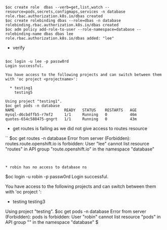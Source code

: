 ```
$oc create role  dbas --verb=get,list,watch --resource=pods,secrets,configmaps,services -n database
role.rbac.authorization.k8s.io/dbas created
$oc create rolebinding dbas --role=dbas -n database
rolebinding.rbac.authorization.k8s.io/dbas created
$oc adm policy add-role-to-user --role-namespace=database --rolebinding-name dbas dbas lee
role.rbac.authorization.k8s.io/dbas added: "lee"
```

* verify

```

$oc login -u lee -p passw0rd
Login successful.

You have access to the following projects and can switch between them with 'oc project <projectname>':

  * testing1
    testing5

Using project "testing1".
$oc get pods -n database
NAME                      READY   STATUS    RESTARTS   AGE
mysql-d6cbdffb5-r7mf2     1/1     Running   0          46m
quotes-654c588475-gngrt   1/1     Running   0          43m
```
* get routes is failing as we did not give access to routes resource

``
$oc get routes -n database
Error from server (Forbidden): routes.route.openshift.io is forbidden: User "lee" cannot list resource "routes" in API group "route.openshift.io" in the namespace "database"
```


* robin has no access to database ns

```
$oc login -u robin -p passw0rd
Login successful.

You have access to the following projects and can switch between them with 'oc project <projectname>':

  * testing
    testing3

Using project "testing".
$oc get pods -n database
Error from server (Forbidden): pods is forbidden: User "robin" cannot list resource "pods" in API group "" in the namespace "database"
$
```
